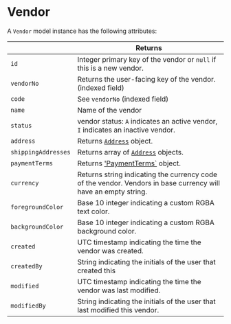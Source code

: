 # Vendor

A `Vendor` model instance has the following attributes:

|   | Returns |
| --- | --- |
| `id` | Integer primary key of the vendor or `null` if this is a new vendor. |
| `vendorNo` | Returns the user-facing key of the vendor. (indexed field) |
| `code` | See `vendorNo` (indexed field) |
| `name` | Name of the vendor |
| `status` | vendor status: `A` indicates an active vendor, `I` indicates an inactive vendor. |
| `address` | Returns [`Address`](address.md) object. |
| `shippingAddresses` | Returns array of [`Address`](address.md) objects. |
| `paymentTerms` | Returns ['PaymentTerms`](payment_terms.md) object. |
| `currency` | Returns string indicating the currency code of the vendor. Vendors in base currency will have an empty string. |
| `foregroundColor` | Base 10 integer indicating a custom RGBA text color. |
| `backgroundColor` | Base 10 integer indicating a custom RGBA background color. |
| `created` | UTC timestamp indicating the time the vendor was created. |
| `createdBy` | String indicating the initials of the user that created this
| `modified` | UTC timestamp indicating the time the vendor was last modified. |
| `modifiedBy` | String indicating the initials of the user that last modified this vendor. |

